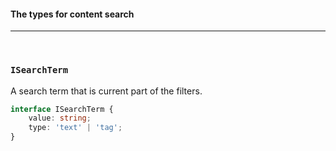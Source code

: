 #### The types for content search

<hr>
<br>

### `ISearchTerm`

A search term that is current part of the filters.

```ts
interface ISearchTerm {
	value: string;
	type: 'text' | 'tag';
}
```
